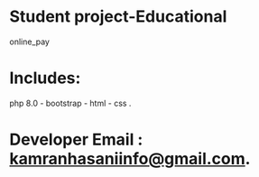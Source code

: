 # Student project-Educational
online_pay
# Includes:
php 8.0 -
bootstrap -
html -
css .
# Developer Email : kamranhasaniinfo@gmail.com.
